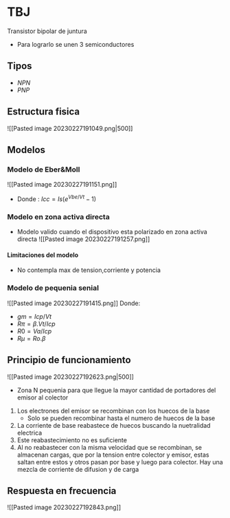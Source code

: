 # TBJ
Transistor bipolar de juntura
- Para lograrlo se unen 3 semiconductores
## Tipos
- *NPN*
- *PNP*

## Estructura fisica
![[Pasted image 20230227191049.png|500]]

## Modelos
### Modelo de Eber&Moll
![[Pasted image 20230227191151.png]]
- Donde : $Icc=Is(e^{Vbe/Vt}-1)$

### Modelo en zona activa directa
- Modelo valido cuando el dispositivo esta polarizado en zona activa directa
![[Pasted image 20230227191257.png]]
#### Limitaciones del modelo
- No contempla max de tension,corriente y potencia

### Modelo de pequenia senial
![[Pasted image 20230227191415.png]]
Donde:
- $gm=Icp/Vt$
- $R\pi=\beta.Vt/Icp$
- $R0=Va/Icp$
- $R\mu=Ro.\beta$

## Principio de funcionamiento
![[Pasted image 20230227192623.png|500]]
- Zona N pequenia para que llegue la mayor cantidad de portadores del emisor al colector
1. Los electrones del emisor se recombinan con los huecos de la base
	-  Solo se pueden recombinar hasta el numero de huecos de la base
2. La corriente de base reabastece de huecos buscando la nuetralidad electrica
3. Este reabastecimiento no es suficiente
4. Al no reabastecer con la misma velocidad que se recombinan, se almacenan cargas, que por la tension entre colector y emisor, estas saltan entre estos y otros pasan por base y luego para colector. Hay una mezcla de corriente de difusion y de carga

## Respuesta en frecuencia
![[Pasted image 20230227192843.png]]